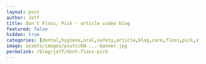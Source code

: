 ```yaml
---
layout: post
author: Jeff
title: Don't Floss, Pick - article video blog
featured: false
hidden: true
categories: [dental,hygiene,oral,safety,article,blog,care,floss,pick,video]
image: assets/images/posts/KN-...-banner.jpg
permalink: /blog/jeff/dont-floss-pick
---
```


